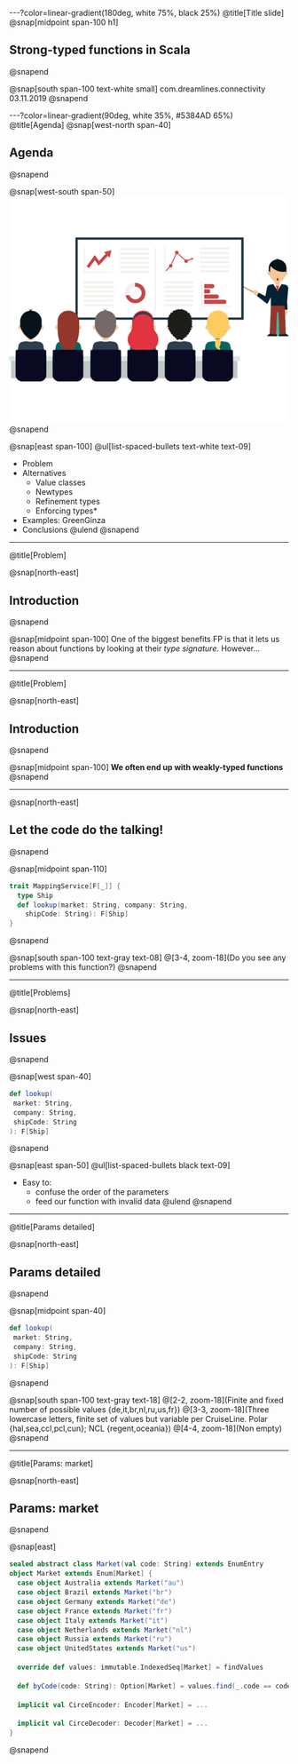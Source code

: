 ---?color=linear-gradient(180deg, white 75%, black 25%)
@title[Title slide]
@snap[midpoint span-100 h1]
## Strong-typed functions in Scala
@snapend

@snap[south span-100 text-white small]
com.dreamlines.connectivity
03.11.2019
@snapend

---?color=linear-gradient(90deg, white 35%, #5384AD 65%)
@title[Agenda]
@snap[west-north span-40]
## Agenda
@snapend

@snap[west-south span-50]
![IMAGE](assets/img/presentation.png)
@snapend

@snap[east span-100]
@ul[list-spaced-bullets text-white text-09]
- Problem
- Alternatives
    - Value classes
    - Newtypes
    - Refinement types
    - Enforcing types*
- Examples: GreenGinza
- Conclusions
@ulend
@snapend

---
@title[Problem]

@snap[north-east]
## Introduction
@snapend

@snap[midpoint span-100]
One of the biggest benefits FP is that it lets us reason about functions by looking at their *type signature*. However...
@snapend

---
@title[Problem]

@snap[north-east]
## Introduction
@snapend

@snap[midpoint span-100]
**We often end up with weakly-typed functions**
@snapend

---

@snap[north-east]
## Let the code do the talking!
@snapend

@snap[midpoint span-110]
```scala zoom-12
trait MappingService[F[_]] {
  type Ship
  def lookup(market: String, company: String,
    shipCode: String): F[Ship]
}
```
@snapend

@snap[south span-100 text-gray text-08]
@[3-4, zoom-18](Do you see any problems with this function?)
@snapend

---

@title[Problems]

@snap[north-east]
## Issues
@snapend

@snap[west span-40]
```scala zoom-12
def lookup(
 market: String,
 company: String,
 shipCode: String
): F[Ship]
```
@snapend

@snap[east span-50]
@ul[list-spaced-bullets black text-09]
- Easy to:
    - confuse the order of the parameters
    - feed our function with invalid data
@ulend
@snapend

---

@title[Params detailed]

@snap[north-east]
## Params detailed
@snapend

@snap[midpoint span-40]
```scala zoom-16
def lookup(
 market: String,
 company: String,
 shipCode: String
): F[Ship]
```
@snapend

@snap[south span-100 text-gray text-18]
@[2-2, zoom-18](Finite and fixed number of possible values {de,it,br,nl,ru,us,fr})
@[3-3, zoom-18](Three lowercase letters, finite set of values but variable per CruiseLine. Polar {hal,sea,ccl,pcl,cun}; NCL {regent,oceania})
@[4-4, zoom-18](Non empty)
@snapend

---

@title[Params: market]

@snap[north-east]
## Params: market
@snapend

@snap[east]
```scala zoom-16
sealed abstract class Market(val code: String) extends EnumEntry
object Market extends Enum[Market] {
  case object Australia extends Market("au")
  case object Brazil extends Market("br")
  case object Germany extends Market("de")
  case object France extends Market("fr")
  case object Italy extends Market("it")
  case object Netherlands extends Market("nl")
  case object Russia extends Market("ru")
  case object UnitedStates extends Market("us")

  override def values: immutable.IndexedSeq[Market] = findValues
  
  def byCode(code: String): Option[Market] = values.find(_.code == code)
  
  implicit val CirceEncoder: Encoder[Market] = ...
  
  implicit val CirceDecoder: Decoder[Market] = ...
}
```
@snapend